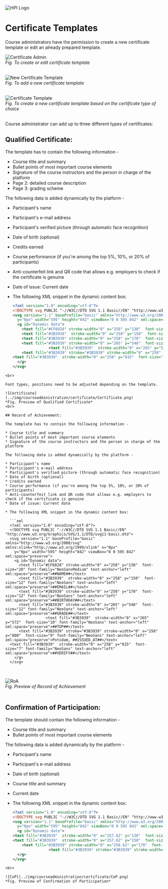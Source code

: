 ![HPI Logo](../img/HPI_Logo.png)

# Certificate Templates

Course administrators have the permission to create a new certificate template or edit an already prepared template.  

![Certificate Admin](../img/courseadministration/certificate/cert_temp.png)  
*Fig. To create or edit certificate template*  
<br>

![New Certificate Template](../img/courseadministration/certificate/add_cert_temp.png)  
*Fig. To add a new certificate template*  
<br>

![Certificate Template](../img/courseadministration/certificate/new_cert_temp.png)  
*Fig. To create a new certificate template based on the certificate type of choice*  
<br>

Course administrator can add up to three different types of certificates:  

## Qualified Certificate:  

The template has to contain the following information -  

* Course title and summary
* Bullet points of most important course elements
* Signature of the course instructors and the person in charge of the platform
* Page 2: detailed course description
* Page 3: grading scheme

The following data is added dynamically by the platform -   

* Participant's name
* Participant's e-mail address
* Participant's verified picture (through automatic face recognition)
* Date of birth (optional)
* Credits earned
* Course performance (if you're among the top 5%, 10%, or 20% of participants)
* Anti-counterfeit link and QR code that allows e.g. employers to check if the certificate is genuine
* Date of issue: Current date


* The following XML snippet in the dynamic content box:

  ```xml
  <?xml version="1.0" encoding="utf-8"?>
  <!DOCTYPE svg PUBLIC "-//W3C//DTD SVG 1.1 Basic//EN" "http://www.w3.org/Graphics/SVG/1.1/DTD/svg11-basic.dtd">
  <svg version="1.1" baseProfile="basic" xmlns="http://www.w3.org/2000/svg" xmlns:xlink="http://www.w3.org/1999/xlink" x="0px"
    y="0px" width="595" height="842" viewBox="0 0 595 842" xml:space="preserve">
    <g id="Dynamic data">
      <text fill="#CF6828" stroke-width="0" x="258" y="130"  font-size="20" font-family="NeoSansMedium" text-anchor="left" xml:space="preserve">##NAME##</text>
      <text fill="#3B3939"  stroke-width="0" x="258" y="150"  font-size="12" font-family="NeoSans" text-anchor="left" xml:space="preserve">##EMAIL##</text>
      <text fill="#3B3939" stroke-width="0" x="258" y="170"  font-size="12" font-family="NeoSans" text-anchor="left" xml:space="preserve">##BIRTHDAY##</text>
      <text fill="#3B3939" stroke-width="0" x="265" y="548"  font-size="12" font-family="NeoSans" text-anchor="left" xml:space="preserve">##GRADE##</text>
                  <text fill="#3B3939"  stroke-width="0" x="265" y="572"  font-size="10" font-family="NeoSans" text-anchor="left" xml:space="preserve">##TOP##</text>
      <text fill="#3B3939" stroke="#3B3939" stroke-width="0" x="258" y="800"  font-size="9" font-family="NeoSans" text-anchor="left" xml:space="preserve">Potsdam, ##ISSUED_AT##</text>
  <text fill="#3B3939"  stroke-width="0" x="258" y="815"  font-size="7" font-family="NeoSans" text-anchor="left" xml:space="preserve">##VERIFY##</text>
    </g>
  </svg>
```
<br>  
  
Font types, positions need to be adjusted depending on the template.  

![Certificate](../img/courseadministration/certificate/Certificate.png)  
*Fig. Preview of Qualified Certificate*  
<br>

## Record of Achievement:  

The template has to contain the following information -  

* Course title and summary
* Bullet points of most important course elements
* Signature of the course instructors and the person in charge of the platform

The following data is added dynamically by the platform -   

* Participant's name
* Participant's e-mail address
* Participant's verified picture (through automatic face recognition)
* Date of birth (optional)
* Credits earned
* Course performance (if you're among the top 5%, 10%, or 20% of participants)
* Anti-counterfeit link and QR code that allows e.g. employers to check if the certificate is genuine
* Date of issue: Current date
  
* The following XML snippet in the dynamic content box:

  ```xml
  <?xml version="1.0" encoding="utf-8"?>
  <!DOCTYPE svg PUBLIC "-//W3C//DTD SVG 1.1 Basic//EN" "http://www.w3.org/Graphics/SVG/1.1/DTD/svg11-basic.dtd">
  <svg version="1.1" baseProfile="basic" xmlns="http://www.w3.org/2000/svg" xmlns:xlink="http://www.w3.org/1999/xlink" x="0px"
    y="0px" width="595" height="842" viewBox="0 0 595 842" xml:space="preserve">
    <g id="Dynamic data">
      <text fill="#CF6828" stroke-width="0" x="258" y="130"  font-size="20" font-family="NeoSansMedium" text-anchor="left" xml:space="preserve">##NAME##</text>
      <text fill="#3B3939"  stroke-width="0" x="258" y="150"  font-size="12" font-family="NeoSans" text-anchor="left" xml:space="preserve">##EMAIL##</text>
      <text fill="#3B3939" stroke-width="0" x="258" y="170"  font-size="12" font-family="NeoSans" text-anchor="left" xml:space="preserve">##BIRTHDAY##</text>
      <text fill="#3B3939" stroke-width="0" x="265" y="548"  font-size="12" font-family="NeoSans" text-anchor="left" xml:space="preserve">##GRADE##</text>
                  <text fill="#3B3939"  stroke-width="0" x="265" y="572"  font-size="10" font-family="NeoSans" text-anchor="left" xml:space="preserve">##TOP##</text>
      <text fill="#3B3939" stroke="#3B3939" stroke-width="0" x="258" y="800"  font-size="9" font-family="NeoSans" text-anchor="left" xml:space="preserve">Potsdam, ##ISSUED_AT##</text>
  <text fill="#3B3939"  stroke-width="0" x="258" y="815"  font-size="7" font-family="NeoSans" text-anchor="left" xml:space="preserve">##VERIFY##</text>
    </g>
  </svg>
```
<br>  

![RoA](../img/courseadministration/certificate/RoA.png)  
*Fig. Preview of Record of Achievement*  
<br>

## Confirmation of Participation:  

The template should contain the following information -  

* Course title and summary
* Bullet points of most important course elements
  
The following data is added dynamically by the platform -  

* Participant's name
* Participant's e-mail address
* Date of birth (optional)
* Course title and summary
* Current date
  
* The following XML snippet in the dynamic content box:
  
  ```xml
  <?xml version="1.0" encoding="utf-8"?>
  <!DOCTYPE svg PUBLIC "-//W3C//DTD SVG 1.1 Basic//EN" "http://www.w3.org/Graphics/SVG/1.1/DTD/svg11-basic.dtd">
  <svg version="1.1" baseProfile="basic" xmlns="http://www.w3.org/2000/svg" xmlns:xlink="http://www.w3.org/1999/xlink" x="0px"
    y="0px" width="595" height="842" viewBox="0 0 595 842" xml:space="preserve">
    <g id="Dynamic data">
  <text fill="#3B3939"  stroke-width="0" x="257.62" y="130"  font-size="20" font-family="NeoSansMedium" text-anchor="left" xml:space="preserve">##NAME##</text>
  <text fill="#3B3939"  stroke-width="0" x="257.62" y="150"  font-size="12" font-family="NeoSans" text-anchor="left" xml:space="preserve">##EMAIL##</text>
      <text fill="#3B3939" stroke-width="0" x="256.62" y="170"  font-size="12" font-family="NeoSans" text-anchor="left" xml:space="preserve">##BIRTHDAY##</text>
                  <text fill="#3B3939" stroke="#3B3939" stroke-width="0" x="258" y="800"  font-size="9" font-family="NeoSans" text-anchor="left" xml:space="preserve">Potsdam, ##ISSUED_AT##</text>
    </g>
  </svg>
```
<br>  

![CoP](../img/courseadministration/certificate/CoP.png)  
*Fig. Preview of Confirmation of Participation*  
